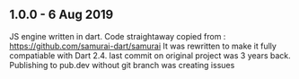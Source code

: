 ## 1.0.0 - 6 Aug 2019
JS engine written in dart.
Code straightaway copied from : https://github.com/samurai-dart/samurai
It was rewritten to make it fully compatiable with Dart 2.4. last commit on original project was 3 years back.
Publishing to pub.dev without git branch was creating issues